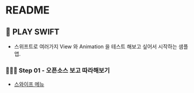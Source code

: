 # README

## 🏓 PLAY SWIFT

- 스위프트로 여러가지 View 와 Animation 을 테스트 해보고 싶어서 시작하는 샘플 앱. 


### 🏊🏻‍♂️ Step 01 - 오픈소스 보고 따라해보기

- [스와이프 메뉴](https://github.com/yysskk/SwipeMenuViewController)